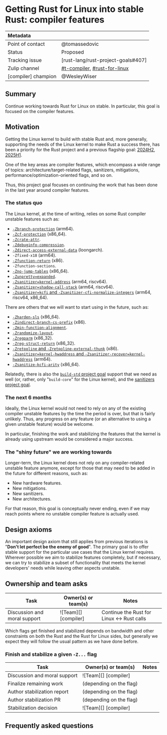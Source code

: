 # Getting Rust for Linux into stable Rust: compiler features

| Metadata            |                                                                              |
| :--                 | :--                                                                          |
| Point of contact    | @tomassedovic                                                                |
| Status              | Proposed                                                                     |
| Tracking issue      | [rust-lang/rust-project-goals#407]                                           |
| Zulip channel       | [#t-compiler][channel-t-compiler], [#rust-for-linux][channel-rust-for-linux] |
| [compiler] champion | @WesleyWiser                                                                 |

[channel-t-compiler]: https://rust-lang.zulipchat.com/#narrow/channel/131828-t-compiler
[channel-rust-for-linux]: https://rust-lang.zulipchat.com/#narrow/channel/425075-rust-for-linux

## Summary

Continue working towards Rust for Linux on stable. In particular, this goal is focused on the compiler features.

## Motivation

Getting the Linux kernel to build with stable Rust and, more generally, supporting the needs of the Linux kernel to make Rust a success there, has been a priority for the Rust project and a previous flagship goal: [2024H2](https://rust-lang.github.io/rust-project-goals/2024h2/rfl_stable.html), [2025H1](https://rust-lang.github.io/rust-project-goals/2025h1/rfl.html).

One of the key areas are compiler features, which encompass a wide range of topics: architecture/target-related flags, sanitizers, mitigations, performance/optimization-oriented flags, and so on.

Thus, this project goal focuses on continuing the work that has been done in the last year around compiler features.

### The status quo

The Linux kernel, at the time of writing, relies on some Rust compiler unstable features such as:

  - [`-Zbranch-protection`](https://github.com/rust-lang/rust/issues/113369) (arm64).
  - [`-Zcf-protection`](https://github.com/rust-lang/rust/issues/93754) (x86_64).
  - [`-Zcrate-attr`](https://github.com/rust-lang/rust/issues/138287).
  - [`-Zdebuginfo-compression`](https://github.com/rust-lang/rust/issues/120953).
  - [`-Zdirect-access-external-data`](https://github.com/rust-lang/rust/issues/127488) (loongarch).
  - `-Zfixed-x18` (arm64).
  - [`-Zfunction-return`](https://github.com/rust-lang/rust/issues/116853) (x86).
  - `-Zfunction-sections`.
  - [`-Zno-jump-tables`](https://github.com/rust-lang/rust/issues/116592) (x86_64).
  - [`-Zunpretty=expanded`](https://github.com/rust-lang/rust/issues/43364).
  - [`-Zsanitizer=kernel-address`](https://github.com/rust-lang/rust/issues/123615) (arm64, riscv64).
  - [`-Zsanitizer=shadow-call-stack`](https://github.com/rust-lang/rust/issues/123615) (arm64, riscv64).
  - [`-Zsanitizer=kcfi` and `-Zsanitizer-cfi-normalize-integers`](https://github.com/rust-lang/rust/issues/123479) (arm64, riscv64, x86_64).

There are others that we will want to start using in the future, such as:

  - [`-Zharden-sls`](https://github.com/rust-lang/rust/issues/116851) (x86_64).
  - [`-Zindirect-branch-cs-prefix`](https://github.com/rust-lang/rust/pull/140740) (x86).
  - [`-Zmin-function-alignment`](https://github.com/rust-lang/rust/issues/82232).
  - [`-Zrandomize-layout`](https://github.com/rust-lang/rust/issues/106764).
  - [`-Zregparm`](https://github.com/rust-lang/rust/issues/131749) (x86_32).
  - [`-Zreg-struct-return`](https://github.com/rust-lang/rust/issues/116973) (x86_32).
  - [`-Zretpoline` and `-Zretpoline-external-thunk`](https://github.com/rust-lang/rust/pull/135927) (x86).
  - [`-Zsanitizer=kernel-hwaddress` and `-Zsanitizer-recover=kernel-hwaddress`](https://github.com/rust-lang/rust/issues/123615) (arm64).
  - [`-Zsanitize-kcfi-arity`](https://github.com/rust-lang/rust/issues/138311) (x86_64).

Relatedly, there is also the [`build-std` project goal](https://github.com/rust-lang/rust-project-goals/pull/331) support that we need as well (or, rather, only "`build-core`" for the Linux kernel), and the [sanitizers project goal](https://github.com/rust-lang/rust-project-goals/pull/337).

### The next 6 months

Ideally, the Linux kernel would not need to rely on any of the existing compiler unstable features by the time the period is over, but that is fairly unlikely. Thus, any progress on any feature (or an alternative to using a given unstable feature) would be welcome.

In particular, finishing the work and stabilizing the features that the kernel is already using upstream would be considered a major success.

### The "shiny future" we are working towards

Longer-term, the Linux kernel does not rely on any compiler-related unstable feature anymore, except for those that may need to be added in the future for different reasons, such as:

  - New hardware features.
  - New mitigations.
  - New sanitizers.
  - New architectures.

For that reason, this goal is conceptually never ending, even if we may reach points where no unstable compiler feature is actually used.

## Design axioms

An important design axiom that still applies from previous iterations is "**Don't let perfect be the enemy of good**". The primary goal is to offer stable support for the particular use cases that the Linux kernel requires. Wherever possible we aim to stabilize features completely, but if necessary, we can try to stabilize a subset of functionality that meets the kernel developers' needs while leaving other aspects unstable.

## Ownership and team asks

| Task                         | Owner(s) or team(s)  | Notes                                      |
| ---------------------------- | -------------------- | ------------------------------------------ |
| Discussion and moral support | ![Team][] [compiler] | Continue the Rust for Linux <-> Rust calls |

Which flags get finished and stabilized depends on bandwidth and other constraints on both the Rust and the Rust for Linux sides, but generally we expect they will follow the usual pattern as we have done before.

### Finish and stabilize a given `-Z...` flag

| Task                         | Owner(s) or team(s)     | Notes |
| ---------------------------- | ----------------------- | ----- |
| Discussion and moral support | ![Team][] [compiler]    |       |
| Finalize remaining work      | (depending on the flag) |       |
| Author stabilization report  | (depending on the flag) |       |
| Author stabilization PR      | (depending on the flag) |       |
| Stabilization decision       | ![Team][] [compiler]    |       |

## Frequently asked questions
